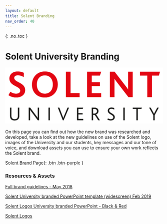 ```yaml
---
layout: default
title: Solent Branding
nav_order: 40
---
```

{: .no_toc }

# Solent University Branding

![SU_logo_red](images/SU_branding/SU_logos/SU_logo_red.png)


On this page you can find out how the new brand was researched and developed, take a look at the new guidelines on use of the Solent logo, images of the University and our students, key messages and our tone of voice, and download assets you can use to ensure your own work reflects the Solent brand.

[Solent Brand Page](https://staff.solent.ac.uk/our-organisation/solent-brand){: .btn .btn-purple } 

### Resources & Assets


[Full brand guidelines - May 2018](https://staff.solent.ac.uk/official-documents/external-relations/brand-guidelines-solent-university.pdf)

[Solent University branded PowerPoint template (widescreen) Feb 2019](https://staff.solent.ac.uk/official-documents/external-relations/solent-powerpoint-template-widescreen.pptx)

[Solent Logos University branded PowerPoint - Black & Red](images/SU_branding/SU_slide_templates/slide_deck_from_template_v2.pptx)

[Solent Logos](images/SU_branding/SU_logos/SU_logos.zip)

